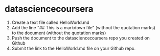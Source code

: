 # datasciencecoursera
1) Create a text file called HelloWorld.md
2) Add the line "## This is a markdown file" (without the quotation marks) to the document (without the quotation marks)
3) Push the document to the datasciencecoursera repo you created on Github
4) Submit the link to the HelloWorld.md file on your Github repo.